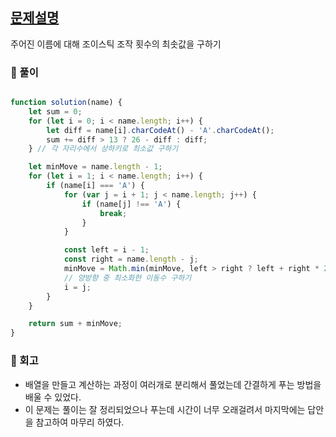 ## [문제설명](https://school.programmers.co.kr/learn/courses/30/lessons/42860)

주어진 이름에 대해 조이스틱 조작 횟수의 최솟값을 구하기

### 📝 풀이

```javaScript

function solution(name) {
    let sum = 0;
    for (let i = 0; i < name.length; i++) {
        let diff = name[i].charCodeAt() - 'A'.charCodeAt();
        sum += diff > 13 ? 26 - diff : diff;
    } // 각 자리수에서 상하키로 최소값 구하기

    let minMove = name.length - 1;
    for (let i = 1; i < name.length; i++) {
        if (name[i] === 'A') {
            for (var j = i + 1; j < name.length; j++) {
                if (name[j] !== 'A') {
                    break;
                }
            }

            const left = i - 1;
            const right = name.length - j;
            minMove = Math.min(minMove, left > right ? left + right * 2 : left * 2 + right);
            // 양방향 중 최소화한 이동수 구하기
            i = j;
        }
    }

    return sum + minMove;
}
```

### 📝 회고

- 배열을 만들고 계산하는 과정이 여러개로 분리해서 풀었는데 간결하게 푸는 방법을 배울 수 있었다.
- 이 문제는 풀이는 잘 정리되었으나 푸는데 시간이 너무 오래걸려서 마지막에는 답안을 참고하여 마무리 하였다.
